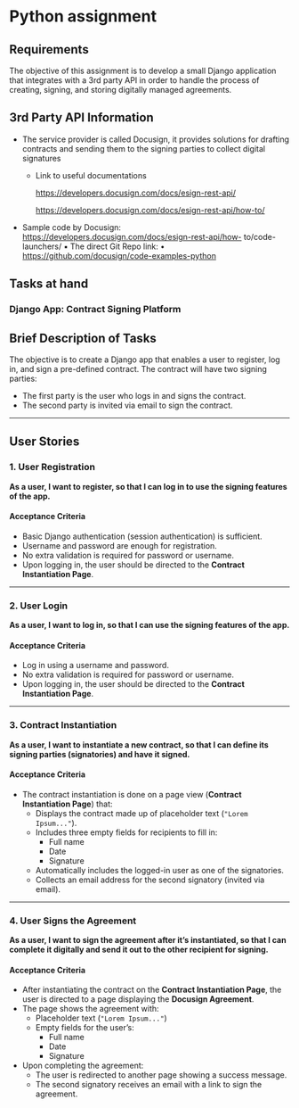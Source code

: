 # Python assignment

## Requirements

The objective of this assignment is to develop a small Django application that integrates with a 3rd party
API in order to handle the process of creating, signing, and storing digitally managed agreements.

## 3rd Party API Information

* The service provider is called Docusign, it provides solutions for drafting contracts and
    sending them to the signing parties to collect digital signatures
  *  Link to useful documentations

     https://developers.docusign.com/docs/esign-rest-api/

     https://developers.docusign.com/docs/esign-rest-api/how-to/ 


* Sample code by Docusign: https://developers.docusign.com/docs/esign-rest-api/how-
to/code-launchers/
▪ The direct Git Repo link:
• https://github.com/docusign/code-examples-python

## Tasks at hand

### Django App: Contract Signing Platform

## Brief Description of Tasks
The objective is to create a Django app that enables a user to register, log in, and sign a pre-defined contract. The contract will have two signing parties:
- The first party is the user who logs in and signs the contract.
- The second party is invited via email to sign the contract.

---

## User Stories

### 1. User Registration
**As a user, I want to register, so that I can log in to use the signing features of the app.**

#### Acceptance Criteria
- Basic Django authentication (session authentication) is sufficient.
- Username and password are enough for registration.
- No extra validation is required for password or username.
- Upon logging in, the user should be directed to the **Contract Instantiation Page**.

---

### 2. User Login
**As a user, I want to log in, so that I can use the signing features of the app.**

#### Acceptance Criteria
- Log in using a username and password.
- No extra validation is required for password or username.
- Upon logging in, the user should be directed to the **Contract Instantiation Page**.

---

### 3. Contract Instantiation
**As a user, I want to instantiate a new contract, so that I can define its signing parties (signatories) and have it signed.**

#### Acceptance Criteria
- The contract instantiation is done on a page view (**Contract Instantiation Page**) that:
  - Displays the contract made up of placeholder text (`"Lorem Ipsum..."`).
  - Includes three empty fields for recipients to fill in: 
    - Full name
    - Date
    - Signature
  - Automatically includes the logged-in user as one of the signatories.
  - Collects an email address for the second signatory (invited via email).

---

### 4. User Signs the Agreement
**As a user, I want to sign the agreement after it’s instantiated, so that I can complete it digitally and send it out to the other recipient for signing.**

#### Acceptance Criteria
- After instantiating the contract on the **Contract Instantiation Page**, the user is directed to a page displaying the **Docusign Agreement**.
- The page shows the agreement with:
  - Placeholder text (`"Lorem Ipsum..."`)
  - Empty fields for the user’s:
    - Full name
    - Date
    - Signature
- Upon completing the agreement:
  - The user is redirected to another page showing a success message.
  - The second signatory receives an email with a link to sign the agreement.
